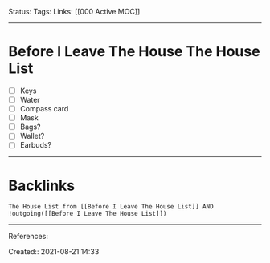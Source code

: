 Status: 
Tags: 
Links: [[000 Active MOC]]
___
# Before I Leave The House The House List
- [ ] Keys
- [ ] Water
- [ ] Compass card
- [ ] Mask
- [ ] Bags?
- [ ] Wallet?
- [ ] Earbuds?

___
# Backlinks
```dataview
The House List from [[Before I Leave The House List]] AND !outgoing([[Before I Leave The House List]])
```
___
References:

Created:: 2021-08-21 14:33
